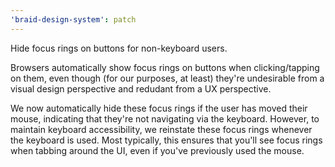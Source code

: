 ```yaml
---
'braid-design-system': patch
---
```


Hide focus rings on buttons for non-keyboard users.

Browsers automatically show focus rings on buttons when clicking/tapping on them, even though (for our purposes, at least) they're undesirable from a visual design perspective and redudant from a UX perspective.

We now automatically hide these focus rings if the user has moved their mouse, indicating that they're not navigating via the keyboard. However, to maintain keyboard accessibility, we reinstate these focus rings whenever the keyboard is used. Most typically, this ensures that you'll see focus rings when tabbing around the UI, even if you've previously used the mouse.
